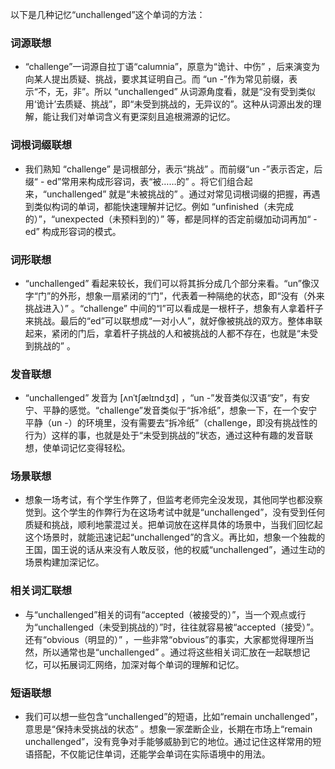 以下是几种记忆“unchallenged”这个单词的方法：

### 词源联想
 - “challenge”一词源自拉丁语“calumnia”，原意为“诡计、中伤” ，后来演变为向某人提出质疑、挑战，要求其证明自己。而 “un -”作为常见前缀，表示“不，无，非”。所以 “unchallenged” 从词源角度看，就是“没有受到类似用‘诡计’去质疑、挑战”，即“未受到挑战的，无异议的”。这种从词源出发的理解，能让我们对单词含义有更深刻且追根溯源的记忆。

### 词根词缀联想
 - 我们熟知 “challenge” 是词根部分，表示“挑战” 。而前缀“un -”表示否定，后缀“ - ed”常用来构成形容词，表“被……的” 。将它们组合起来，“unchallenged” 就是“未被挑战的” 。通过对常见词根词缀的把握，再遇到类似构词的单词，都能快速理解并记忆。例如 “unfinished（未完成的）”，“unexpected（未预料到的）” 等，都是同样的否定前缀加动词再加“ - ed” 构成形容词的模式。

### 词形联想
 - “unchallenged” 看起来较长，我们可以将其拆分成几个部分来看。“un”像汉字“门”的外形，想象一扇紧闭的“门”，代表着一种隔绝的状态，即“没有（外来挑战进入）” 。“challenge” 中间的“l”可以看成是一根杆子，想象有人拿着杆子来挑战。最后的“ed”可以联想成“一对小人”，就好像被挑战的双方。整体串联起来，紧闭的门后，拿着杆子挑战的人和被挑战的人都不存在，也就是“未受到挑战的” 。

### 发音联想
 - “unchallenged” 发音为 [ʌnˈtʃælɪndʒd] ，“un -”发音类似汉语“安”，有安宁、平静的感觉。“challenge”发音类似于“拆冷纸”，想象一下，在一个安宁平静（un -）的环境里，没有需要去“拆冷纸”（challenge，即没有挑战性的行为）这样的事，也就是处于“未受到挑战的”状态，通过这种有趣的发音联想，使单词记忆变得轻松。

### 场景联想
 - 想象一场考试，有个学生作弊了，但监考老师完全没发现，其他同学也都没察觉到。这个学生的作弊行为在这场考试中就是“unchallenged”，没有受到任何质疑和挑战，顺利地蒙混过关。把单词放在这样具体的场景中，当我们回忆起这个场景时，就能迅速记起“unchallenged”的含义。再比如，想象一个独裁的王国，国王说的话从来没有人敢反驳，他的权威“unchallenged”，通过生动的场景构建加深记忆。

### 相关词汇联想
 - 与“unchallenged”相关的词有“accepted（被接受的）”，当一个观点或行为“unchallenged（未受到挑战的）”时，往往就容易被“accepted（接受）”。还有“obvious（明显的）” ，一些非常“obvious”的事实，大家都觉得理所当然，所以通常也是“unchallenged” 。通过将这些相关词汇放在一起联想记忆，可以拓展词汇网络，加深对每个单词的理解和记忆。

### 短语联想
 - 我们可以想一些包含“unchallenged”的短语，比如“remain unchallenged”，意思是“保持未受挑战的状态” 。想象一家垄断企业，长期在市场上“remain unchallenged”，没有竞争对手能够威胁到它的地位。通过记住这样常用的短语搭配，不仅能记住单词，还能学会单词在实际语境中的用法。 